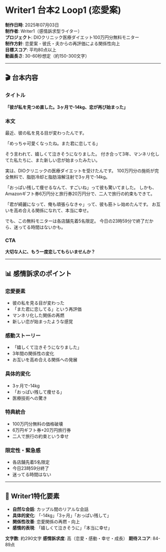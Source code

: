 # Writer1 台本2 Loop1 (恋愛案)

**制作日時**: 2025年07月03日  
**制作者**: Writer1（感情訴求型ライター）  
**プロジェクト**: DIOクリニック医療ダイエット100万円分無料モニター  
**制作方針**: 恋愛案 - 彼氏・夫からの再評価による関係性向上  
**目標スコア**: 平均80点以上  
**動画長さ**: 30-60秒想定（約150-300文字）

---

## 🎬 台本内容

### タイトル
**「彼が私を見つめ直した。3ヶ月で-14kg、恋が再び始まった」**

### 本文
最近、彼の私を見る目が変わったんです。

「めっちゃ可愛くなったね。また君に恋してる」

そう言われて、嬉しくて泣きそうになりました。
付き合って3年、マンネリ化してた私たちに、また新しい恋が始まったみたい。

実は、DIOクリニックの医療ダイエットを受けたんです。
100万円分の施術が完全無料で、脂肪冷却と脂肪溶解注射で3ヶ月で-14kg。

「おっぱい残して痩せるなんて、すごいね」って彼も驚いてました。
しかも、Amazonギフト券6万円分と旅行券20万円分で、二人で旅行の約束もできて。

「君が綺麗になって、俺も頑張らなきゃ」って、彼も筋トレ始めたんです。
お互いを高め合える関係になれて、本当に幸せ。

でも、この無料モニターは各店舗先着5名限定。
今日の23時59分で終了だから、迷ってる時間はないかも。

### CTA
**大切な人に、もう一度恋してもらいませんか？**

---

## 📊 感情訴求のポイント

### 恋愛要素
- 彼の私を見る目が変わった
- 「また君に恋してる」という再評価
- マンネリ化した関係の再燃
- 新しい恋が始まったような感覚

### 感動ストーリー
- 「嬉しくて泣きそうになりました」
- 3年間の関係性の変化
- お互いを高め合える関係への発展

### 具体的変化
- 3ヶ月で-14kg
- 「おっぱい残して痩せる」
- 医療技術への驚き

### 特典統合
- 100万円分無料の価格破壊
- 6万円ギフト券+20万円旅行券
- 二人で旅行の約束という幸せ

### 限定性・緊急感
- 各店舗先着5名限定
- 今日23時59分終了
- 迷ってる時間はない

---

## 🎯 Writer1特化要素

- **自然な会話**: カップル間のリアルな会話
- **具体的変化**: 「-14kg」「3ヶ月」「おっぱい残して」
- **関係性改善**: 恋愛関係の再燃・向上
- **感情的表現**: 「嬉しくて泣きそうに」「本当に幸せ」

**文字数**: 約290文字
**感情訴求度**: 高（恋愛・感動・幸せ・成長）
**期待スコア**: 84-89点